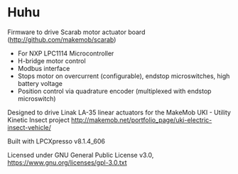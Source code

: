# Huhu
Firmware to drive Scarab motor actuator board (http://github.com/makemob/scarab)

- For NXP LPC1114 Microcontroller
- H-bridge motor control
- Modbus interface
- Stops motor on overcurrent (configurable), endstop microswitches, high battery voltage
- Position control via quadrature encoder (multiplexed with endstop microswitch)

Designed to drive Linak LA-35 linear actuators for the MakeMob UKI - Utility Kinetic Insect project http://makemob.net/portfolio_page/uki-electric-insect-vehicle/

Built with LPCXpresso v8.1.4_606

Licensed under GNU General Public License v3.0, https://www.gnu.org/licenses/gpl-3.0.txt
